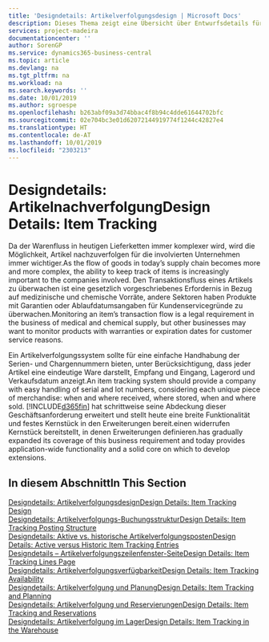 ```yaml
---
title: 'Designdetails: Artikelverfolgungsdesign | Microsoft Docs'
description: Dieses Thema zeigt eine Übersicht über Entwurfsdetails für Artikelverfolgung.
services: project-madeira
documentationcenter: ''
author: SorenGP
ms.service: dynamics365-business-central
ms.topic: article
ms.devlang: na
ms.tgt_pltfrm: na
ms.workload: na
ms.search.keywords: ''
ms.date: 10/01/2019
ms.author: sgroespe
ms.openlocfilehash: b263abf09a3d74bbac4f8b94c4dde61644702bfc
ms.sourcegitcommit: 02e704bc3e01d62072144919774f1244c42827e4
ms.translationtype: HT
ms.contentlocale: de-AT
ms.lasthandoff: 10/01/2019
ms.locfileid: "2303213"
---
```

# <a name="design-details-item-tracking"></a><span data-ttu-id="819ff-103">Designdetails: Artikelnachverfolgung</span><span class="sxs-lookup"><span data-stu-id="819ff-103">Design Details: Item Tracking</span></span>
<span data-ttu-id="819ff-104">Da der Warenfluss in heutigen Lieferketten immer komplexer wird, wird die Möglichkeit, Artikel nachzuverfolgen für die involvierten Unternehmen immer wichtiger.</span><span class="sxs-lookup"><span data-stu-id="819ff-104">As the flow of goods in today’s supply chain becomes more and more complex, the ability to keep track of items is increasingly important to the companies involved.</span></span> <span data-ttu-id="819ff-105">Den Transaktionsfluss eines Artikels zu überwachen ist eine gesetzlich vorgeschriebenes Erfordernis in Bezug auf medizinische und chemische Vorräte, andere Sektoren haben Produkte mit Garantien oder Ablaufdatumsangaben für Kundenservicegründe zu überwachen.</span><span class="sxs-lookup"><span data-stu-id="819ff-105">Monitoring an item’s transaction flow is a legal requirement in the business of medical and chemical supply, but other businesses may want to monitor products with warranties or expiration dates for customer service reasons.</span></span>  

<span data-ttu-id="819ff-106">Ein Artikelverfolgungssystem sollte für eine einfache Handhabung der Serien- und Chargennummern bieten, unter Berücksichtigung, dass jeder Artikel eine eindeutige Ware darstellt, Empfang und Eingang, Lagerord und Verkaufsdatum anzeigt.</span><span class="sxs-lookup"><span data-stu-id="819ff-106">An item tracking system should provide a company with easy handling of serial and lot numbers, considering each unique piece of merchandise: when and where received, where stored, when and where sold.</span></span> [!INCLUDE[d365fin](includes/d365fin_md.md)] <span data-ttu-id="819ff-107">hat schrittweise seine Abdeckung dieser Geschäftsanforderung erweitert und stellt heute eine breite Funktionalität und festes Kernstück in den Erweiterungen bereit.einen widerrufen Kernstück bereitstellt, in denen Erweiterungen definieren.</span><span class="sxs-lookup"><span data-stu-id="819ff-107">has gradually expanded its coverage of this business requirement and today provides application-wide functionality and a solid core on which to develop extensions.</span></span>  

## <a name="in-this-section"></a><span data-ttu-id="819ff-108">In diesem Abschnitt</span><span class="sxs-lookup"><span data-stu-id="819ff-108">In This Section</span></span>  
[<span data-ttu-id="819ff-109">Designdetails: Artikelverfolgungsdesign</span><span class="sxs-lookup"><span data-stu-id="819ff-109">Design Details: Item Tracking Design</span></span>](design-details-item-tracking-design.md)  
[<span data-ttu-id="819ff-110">Designdetails: Artikelverfolgungs-Buchungsstruktur</span><span class="sxs-lookup"><span data-stu-id="819ff-110">Design Details: Item Tracking Posting Structure</span></span>](design-details-item-tracking-posting-structure.md)  
[<span data-ttu-id="819ff-111">Designdetails: Aktive vs. historische Artikelverfolgungsposten</span><span class="sxs-lookup"><span data-stu-id="819ff-111">Design Details: Active versus Historic Item Tracking Entries</span></span>](design-details-active-versus-historic-item-tracking-entries.md)  
[<span data-ttu-id="819ff-112">Designdetails – Artikelverfolgungszeilenfenster-Seite</span><span class="sxs-lookup"><span data-stu-id="819ff-112">Design Details: Item Tracking Lines Page</span></span>](design-details-item-tracking-lines-window.md)  
[<span data-ttu-id="819ff-113">Designdetails: Artikelverfolgungsverfügbarkeit</span><span class="sxs-lookup"><span data-stu-id="819ff-113">Design Details: Item Tracking Availability</span></span>](design-details-item-tracking-availability.md)  
[<span data-ttu-id="819ff-114">Designdetails: Artikelverfolgung und Planung</span><span class="sxs-lookup"><span data-stu-id="819ff-114">Design Details: Item Tracking and Planning</span></span>](design-details-item-tracking-and-planning.md)  
[<span data-ttu-id="819ff-115">Designdetails: Artikelverfolgung und Reservierungen</span><span class="sxs-lookup"><span data-stu-id="819ff-115">Design Details: Item Tracking and Reservations</span></span>](design-details-item-tracking-and-reservations.md)  
[<span data-ttu-id="819ff-116">Designdetails: Artikelverfolgung im Lager</span><span class="sxs-lookup"><span data-stu-id="819ff-116">Design Details: Item Tracking in the Warehouse</span></span>](design-details-item-tracking-in-the-warehouse.md)
